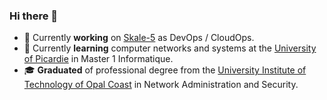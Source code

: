 ### Hi there 👋

- 🔭 Currently **working** on [Skale-5](https://skale-5.com/) as DevOps / CloudOps.
- 🌱 Currently **learning** computer networks and systems at the [University of Picardie](https://www.u-picardie.fr/) in Master 1 Informatique.
- 🎓 **Graduated** of professional degree from the [University Institute of Technology of Opal Coast](https://www.iut-littoral.fr/) in Network Administration and Security.

<!--
**tanguynicolas/tanguynicolas** is a ✨ _special_ ✨ repository because its `README.md` (this file) appears on your GitHub profile.

Here are some ideas to get you started:

- 🔭 I’m currently working on ...
- 🌱 I’m currently learning ...
- 👯 I’m looking to collaborate on ...
- 🤔 I’m looking for help with ...
- 💬 Ask me about ...
- 📫 How to reach me: ...
- 😄 Pronouns: ...
- ⚡ Fun fact: ...
-->
